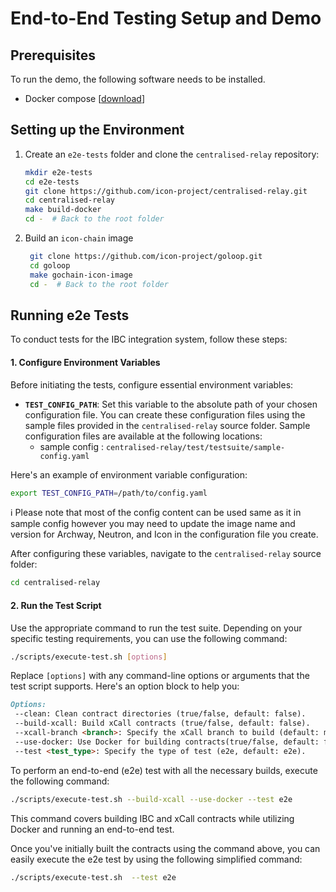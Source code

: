 # End-to-End Testing Setup and Demo

## Prerequisites

To run the demo, the following software needs to be installed.

* Docker compose \[[download](https://docs.docker.com/compose/install/)\]

## Setting up the Environment

1. Create an `e2e-tests` folder and clone the `centralised-relay` repository:

    ```bash
    mkdir e2e-tests
    cd e2e-tests
    git clone https://github.com/icon-project/centralised-relay.git
    cd centralised-relay
    make build-docker
    cd -  # Back to the root folder
    ```

2. Build an `icon-chain` image

   ```bash
    git clone https://github.com/icon-project/goloop.git 
    cd goloop
    make gochain-icon-image
    cd -  # Back to the root folder
   ```

## Running e2e Tests

To conduct tests for the IBC integration system, follow these steps:

#### 1. Configure Environment Variables

Before initiating the tests, configure essential environment variables:

- **`TEST_CONFIG_PATH`**: Set this variable to the absolute path of your chosen configuration file. You can create these configuration files using the sample files provided in the `centralised-relay` source folder. Sample configuration files are available at the following locations:
    - sample config : `centralised-relay/test/testsuite/sample-config.yaml`

Here's an example of environment variable configuration:

```bash
export TEST_CONFIG_PATH=/path/to/config.yaml
```

ℹ️ Please note that most of the config content can be used same as it in sample config however you may need to update the image name and version for Archway, Neutron, and Icon in the configuration file you create.


After configuring these variables, navigate to the `centralised-relay` source folder:

```bash
cd centralised-relay
```

#### 2. Run the Test Script

Use the appropriate command to run the test suite. Depending on your specific testing requirements, you can use the following command:

```bash
./scripts/execute-test.sh [options]
```

Replace `[options]` with any command-line options or arguments that the test script supports. Here's an option block to help you:

```markdown
Options:
 --clean: Clean contract directories (true/false, default: false).
 --build-xcall: Build xCall contracts (true/false, default: false).
 --xcall-branch <branch>: Specify the xCall branch to build (default: main).
 --use-docker: Use Docker for building contracts(true/false, default: false).
 --test <test_type>: Specify the type of test (e2e, default: e2e).
```

To perform an end-to-end (e2e) test with all the necessary builds, execute the following command:
```bash
./scripts/execute-test.sh --build-xcall --use-docker --test e2e
```
This command covers building IBC and xCall contracts while utilizing Docker and running an end-to-end test.

Once you've initially built the contracts using the command above, you can easily execute the e2e test by using the following simplified command:
```bash
./scripts/execute-test.sh  --test e2e
```
